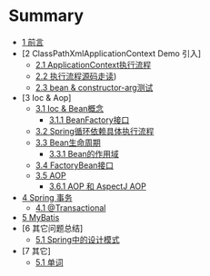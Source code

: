 # Summary

* [1 前言](doc/target.md)
* [2 ClassPathXmlApplicationContext Demo 引入]
    * [2.1 ApplicationContext执行流程](doc/test/flow_path.md)
    * [2.2 执行流程源码走读](doc/test/code_review.md))
    * [2.3 bean & constructor-arg测试](doc/test/bean_constructor.md)
* [3 Ioc & Aop]
    * [3.1 Ioc & Bean概念](doc/bean/ioc_bean.md)
        * [3.1.1 BeanFactory接口](doc/bean/BeanFactory.md)
    * [3.2 Spring循环依赖具体执行流程](doc/bean/dependency.md)
    * [3.3 Bean生命周期](doc/bean/bean_life.md)
        * [3.3.1 Bean的作用域](doc/bean/bean_scope.md)
    * [3.4 FactoryBean接口](doc/bean/fatory_bean.md)
    * [3.5 AOP](doc/bean/aop.md)
        * [3.6.1  AOP 和 AspectJ AOP ](doc/bean/aspectj.md)
* [4 Spring 事务](doc/bean/transaction.md)  
    * [4.1 @Transactional](doc/bean/transaction_annotation.md)  
* [5 MyBatis](doc/mybatis.md)  
* [6 其它问题总结]
    * [5.1 Spring中的设计模式](doc/bean/design.md)        
* [7 其它]
    * [5.1 单词](./doc/other/words.md)